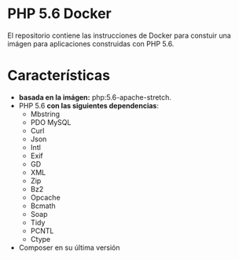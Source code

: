 # PHP 5.6 Docker

El repositorio contiene las instrucciones de Docker para constuir una imágen para aplicaciones construidas con PHP 5.6.

# Características

- **basada en la imágen:** php:5.6-apache-stretch.
- PHP 5.6 **con las siguientes dependencias**:
    - Mbstring
    - PDO MySQL
    - Curl
    - Json
    - Intl
    - Exif
    - GD
    - XML
    - Zip
    - Bz2
    - Opcache
    - Bcmath
    - Soap
    - Tidy
    - PCNTL
    - Ctype
- Composer en su última versión
